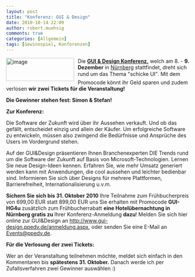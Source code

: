 ```yaml
---
layout: post
title: "Konferenz: GUI & Design"
date: 2010-10-14 22:09
author: robert.muehsig
comments: true
categories: [Allgemein]
tags: [Gewinnspiel, Konferenzen]
---
```

<p><a href="{{BASE_PATH}}/assets/wp-images/image1071.png"><img style="border-right-width: 0px; margin: 0px 10px 0px 0px; display: inline; border-top-width: 0px; border-bottom-width: 0px; border-left-width: 0px" title="image" border="0" alt="image" align="left" src="{{BASE_PATH}}/assets/wp-images/image_thumb253.png" width="185" height="63" /></a> </p>  <p>Die <strong><a href="http://www.gui-design.ppedv.de/">GUI &amp; Design Konferenz,</a></strong> welch am 8. - <strong>9. Dezember</strong> in <a href="http://maps.google.de/maps?um=1&amp;ie=UTF-8&amp;cid=0,0,5305625579945393729&amp;fb=1&amp;hq=Karl-Br%C3%B6ger-Zentrum,&amp;hnear=Karl-Br%C3%B6ger-Stra%C3%9Fe+9,+D-90459+N%C3%BCrnberg&amp;gl=de&amp;daddr=Karl-Br%C3%B6ger-Stra%C3%9Fe+9,+90459+N%C3%BCrnberg&amp;geocode=4075162103709278236,49.443550,11.078310&amp;ei=JXC3TM30F8mdOuXo6N8J&amp;sa=X&amp;oi=local_result&amp;ct=directions-to&amp;resnum=1&amp;ved=0CBwQngIwAA">Nürnberg</a> stattfindet, dreht sich rund um das Thema "schicke UI”. Mit dem Promocode könnt ihr Geld sparen und zudem verlosen <strong>wir zwei Tickets für die Veranstaltung!</strong></p>  <p><strong>Die Gewinner stehen fest: Simon &amp; Stefan!</strong></p> <!--more-->  <p><strong>Zur Konferenz:</strong></p>  <p>Die Software der Zukunft wird über ihr Aussehen verkauft. Und ob das gefällt, entscheidet einzig und allein der Käufer. Um erfolgreiche Software zu entwickeln, müssen also zwingend die Bedürfnisse und Ansprüche des Users im Vordergrund stehen. </p>  <p>Auf der GUI&amp;Design präsentieren Ihnen Branchenexperten DIE Trends rund um die Software der Zukunft auf Basis von Microsoft-Technologien. Lernen Sie neue Design-Ideen kennen. Erfahren Sie, wie mehr Umsatz generiert werden kann mit Anwendungen, die cool aussehen und leichter bedienbar sind. Informieren Sie sich über Designs für mehrere Plattformen, Barrierefreiheit, Internationalisierung u.v.m. </p>  <p><strong>Sichern Sie sich bis 31. Oktober 2010</strong> Ihre Teilnahme zum Frühbucherpreis von 699,00 EUR statt 899,00 EUR uns Sie erhalten mit Promocode <b>GUI-HG4u</b> zusätzlich zum Frühbucherrabatt <b>eine Hotelübernachtung in Nürnberg gratis zu </b>Ihrer Konferenz-Anmeldung <b>dazu</b>! Melden Sie sich hier online zur GUI&amp;Design an <a href="http://www.gui-design.ppedv.de/anmeldung.aspx">http://www.gui-design.ppedv.de/anmeldung.aspx</a>, oder senden Sie eine E-Mail an <a href="mailto:Events@ppedv.de">Events@ppedv.de</a>. </p>  <p><strong>Für die Verlosung der zwei Tickets:</strong></p>  <p>Wer an der Veranstaltung teilnehmen möchte, meldet sich einfach in den Kommentaren bis <strong>spätestens 31. Oktober.</strong> Danach werde ich per Zufallsverfahren zwei Gewinner auswählen :)</p>
